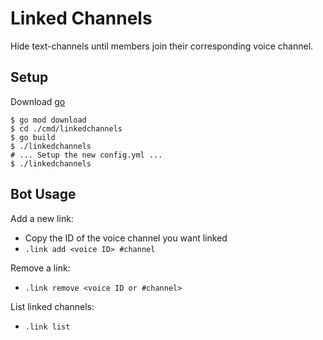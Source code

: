 # Linked Channels
Hide text-channels until members join their corresponding voice channel.

## Setup
Download [go](https://golang.org)
```
$ go mod download
$ cd ./cmd/linkedchannels
$ go build
$ ./linkedchannels
# ... Setup the new config.yml ...
$ ./linkedchannels
```

## Bot Usage
Add a new link:
 * Copy the ID of the voice channel you want linked
 * `.link add <voice ID> #channel`

Remove a link:
 * `.link remove <voice ID or #channel>`
 
List linked channels:
 * `.link list`
